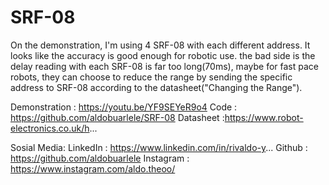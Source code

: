 # SRF-08

On the demonstration, I'm using 4 SRF-08 with each different address. It looks like the accuracy is good enough for robotic use. the bad side is the delay reading with each  SRF-08 is far too long(70ms), maybe for fast pace robots, they can choose to reduce the range by sending the specific address to SRF-08 according to the datasheet("Changing the Range").

Demonstration : https://youtu.be/YF9SEYeR9o4
Code : https://github.com/aldobuarlele/SRF-08
Datasheet :https://www.robot-electronics.co.uk/h...


Sosial Media:
LinkedIn : https://www.linkedin.com/in/rivaldo-y...
Github : https://github.com/aldobuarlele
Instagram : https://www.instagram.com/aldo.theoo/
